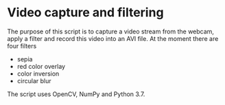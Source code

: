 # Video capture and filtering
The purpose of this script is to capture a video stream from the webcam, apply a filter and record this video into an AVI file. At the moment there are four filters
- sepia
- red color overlay
- color inversion
- circular blur

The script uses OpenCV, NumPy and Python 3.7.
